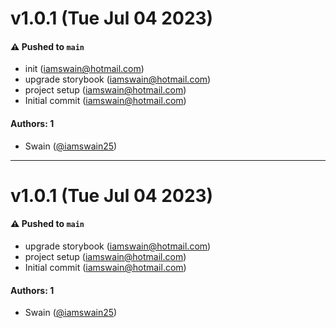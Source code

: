# v1.0.1 (Tue Jul 04 2023)

#### ⚠️ Pushed to `main`

- init (iamswain@hotmail.com)
- upgrade storybook (iamswain@hotmail.com)
- project setup (iamswain@hotmail.com)
- Initial commit (iamswain@hotmail.com)

#### Authors: 1

- Swain ([@iamswain25](https://github.com/iamswain25))

---

# v1.0.1 (Tue Jul 04 2023)

#### ⚠️ Pushed to `main`

- upgrade storybook (iamswain@hotmail.com)
- project setup (iamswain@hotmail.com)
- Initial commit (iamswain@hotmail.com)

#### Authors: 1

- Swain ([@iamswain25](https://github.com/iamswain25))
